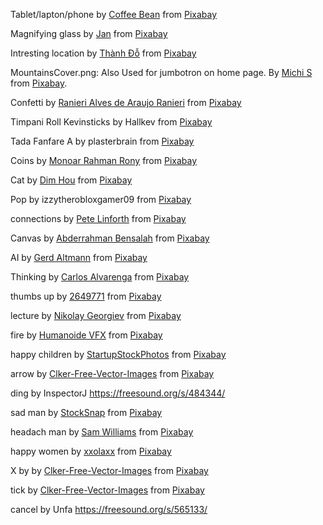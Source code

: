 Tablet/lapton/phone by <a href="https://pixabay.com/users/coffeebeanworks-558718/?utm_source=link-attribution&amp;utm_medium=referral&amp;utm_campaign=image&amp;utm_content=2017978">Coffee Bean</a> from <a href="https://pixabay.com//?utm_source=link-attribution&amp;utm_medium=referral&amp;utm_campaign=image&amp;utm_content=2017978">Pixabay</a>

Magnifying glass by <a href="https://pixabay.com/users/janjf93-3084263/?utm_source=link-attribution&amp;utm_medium=referral&amp;utm_campaign=image&amp;utm_content=1970475">Jan</a> from <a href="https://pixabay.com//?utm_source=link-attribution&amp;utm_medium=referral&amp;utm_campaign=image&amp;utm_content=1970475">Pixabay</a>

Intresting location by <a href="https://pixabay.com/users/thanh_do-10597463/?utm_source=link-attribution&amp;utm_medium=referral&amp;utm_campaign=image&amp;utm_content=3823295">Thành Đỗ</a> from <a href="https://pixabay.com//?utm_source=link-attribution&amp;utm_medium=referral&amp;utm_campaign=image&amp;utm_content=3823295">Pixabay</a>

MountainsCover.png: Also Used for jumbotron on home page. By <a href="https://pixabay.com/users/moinzon-2433302/?utm_source=link-attribution&amp;utm_medium=referral&amp;utm_campaign=image&amp;utm_content=1412683">Michi S</a> from <a href="https://pixabay.com//?utm_source=link-attribution&amp;utm_medium=referral&amp;utm_campaign=image&amp;utm_content=1412683">Pixabay</a>.

Confetti by <a href="https://pixabay.com/users/ranidesign-6473916/?utm_source=link-attribution&amp;utm_medium=referral&amp;utm_campaign=video&amp;utm_content=82769">Ranieri Alves de Araujo Ranieri</a> from <a href="https://pixabay.com//?utm_source=link-attribution&amp;utm_medium=referral&amp;utm_campaign=video&amp;utm_content=82769">Pixabay</a>

Timpani Roll Kevinsticks by Hallkev from <a href="https://pixabay.com//?utm_source=link-attribution&amp;utm_medium=referral&amp;utm_campaign=video&amp;utm_content=82769">Pixabay</a>

Tada Fanfare A by plasterbrain from <a href="https://pixabay.com//?utm_source=link-attribution&amp;utm_medium=referral&amp;utm_campaign=video&amp;utm_content=82769">Pixabay</a>

Coins by <a href="https://pixabay.com/users/monoar_cgi_artist-2240009/?utm_source=link-attribution&amp;utm_medium=referral&amp;utm_campaign=video&amp;utm_content=34616">Monoar Rahman Rony</a> from <a href="https://pixabay.com//?utm_source=link-attribution&amp;utm_medium=referral&amp;utm_campaign=video&amp;utm_content=34616">Pixabay</a>

Cat by  <a href="https://pixabay.com/users/dimhou-5987327/?utm_source=link-attribution&amp;utm_medium=referral&amp;utm_campaign=image&amp;utm_content=2536662">Dim Hou</a> from <a href="https://pixabay.com//?utm_source=link-attribution&amp;utm_medium=referral&amp;utm_campaign=image&amp;utm_content=2536662">Pixabay</a>


Pop by izzytherobloxgamer09 from <a href="https://pixabay.com//?utm_source=link-attribution&amp;utm_medium=referral&amp;utm_campaign=image&amp;utm_content=529607">Pixabay</a>

connections by <a href="https://pixabay.com/users/thedigitalartist-202249/?utm_source=link-attribution&amp;utm_medium=referral&amp;utm_campaign=image&amp;utm_content=3866609">Pete Linforth</a> from <a href="https://pixabay.com//?utm_source=link-attribution&amp;utm_medium=referral&amp;utm_campaign=image&amp;utm_content=3866609">Pixabay</a>


Canvas by <a href="https://pixabay.com/users/abdouj-12782244/?utm_source=link-attribution&amp;utm_medium=referral&amp;utm_campaign=image&amp;utm_content=4279537">Abderrahman Bensalah</a> from <a href="https://pixabay.com//?utm_source=link-attribution&amp;utm_medium=referral&amp;utm_campaign=image&amp;utm_content=4279537">Pixabay</a>


AI by <a href="https://pixabay.com/users/geralt-9301/?utm_source=link-attribution&amp;utm_medium=referral&amp;utm_campaign=image&amp;utm_content=3382507">Gerd Altmann</a> from <a href="https://pixabay.com//?utm_source=link-attribution&amp;utm_medium=referral&amp;utm_campaign=image&amp;utm_content=3382507">Pixabay</a>

Thinking by <a href="https://pixabay.com/users/carlosalvarenga-2116392/?utm_source=link-attribution&amp;utm_medium=referral&amp;utm_campaign=image&amp;utm_content=1276384">Carlos Alvarenga</a> from <a href="https://pixabay.com//?utm_source=link-attribution&amp;utm_medium=referral&amp;utm_campaign=image&amp;utm_content=1276384">Pixabay</a>

thumbs up by <a href="https://pixabay.com/users/2649771-2649771/?utm_source=link-attribution&amp;utm_medium=referral&amp;utm_campaign=image&amp;utm_content=2939344">2649771</a> from <a href="https://pixabay.com//?utm_source=link-attribution&amp;utm_medium=referral&amp;utm_campaign=image&amp;utm_content=2939344">Pixabay</a>

lecture by <a href="https://pixabay.com/users/nikolayhg-3248/?utm_source=link-attribution&amp;utm_medium=referral&amp;utm_campaign=image&amp;utm_content=105709">Nikolay Georgiev</a> from <a href="https://pixabay.com//?utm_source=link-attribution&amp;utm_medium=referral&amp;utm_campaign=image&amp;utm_content=105709">Pixabay</a>

fire by <a href="https://pixabay.com/users/humanoidevfx-12661853/?utm_source=link-attribution&amp;utm_medium=referral&amp;utm_campaign=video&amp;utm_content=33072">Humanoide VFX</a> from <a href="https://pixabay.com//?utm_source=link-attribution&amp;utm_medium=referral&amp;utm_campaign=video&amp;utm_content=33072">Pixabay</a>

happy children by <a href="https://pixabay.com/users/startupstockphotos-690514/?utm_source=link-attribution&amp;utm_medium=referral&amp;utm_campaign=image&amp;utm_content=593313">StartupStockPhotos</a> from <a href="https://pixabay.com//?utm_source=link-attribution&amp;utm_medium=referral&amp;utm_campaign=image&amp;utm_content=593313">Pixabay</a>

arrow by <a href="https://pixabay.com/users/clker-free-vector-images-3736/?utm_source=link-attribution&amp;utm_medium=referral&amp;utm_campaign=image&amp;utm_content=27324">Clker-Free-Vector-Images</a> from <a href="https://pixabay.com//?utm_source=link-attribution&amp;utm_medium=referral&amp;utm_campaign=image&amp;utm_content=27324">Pixabay</a>

ding by InspectorJ https://freesound.org/s/484344/

sad man by <a href="https://pixabay.com/users/stocksnap-894430/?utm_source=link-attribution&amp;utm_medium=referral&amp;utm_campaign=image&amp;utm_content=2617866">StockSnap</a> from <a href="https://pixabay.com//?utm_source=link-attribution&amp;utm_medium=referral&amp;utm_campaign=image&amp;utm_content=2617866">Pixabay</a>

headach man by <a href="https://pixabay.com/users/sammy-sander-10634669/?utm_source=link-attribution&amp;utm_medium=referral&amp;utm_campaign=image&amp;utm_content=5531026">Sam Williams</a> from <a href="https://pixabay.com//?utm_source=link-attribution&amp;utm_medium=referral&amp;utm_campaign=image&amp;utm_content=5531026">Pixabay</a>


happy women by <a href="https://pixabay.com/users/xxolaxx-742787/?utm_source=link-attribution&amp;utm_medium=referral&amp;utm_campaign=image&amp;utm_content=824419">xxolaxx</a> from <a href="https://pixabay.com//?utm_source=link-attribution&amp;utm_medium=referral&amp;utm_campaign=image&amp;utm_content=824419">Pixabay</a>

X by by <a href="https://pixabay.com/users/clker-free-vector-images-3736/?utm_source=link-attribution&amp;utm_medium=referral&amp;utm_campaign=image&amp;utm_content=294245">Clker-Free-Vector-Images</a> from <a href="https://pixabay.com//?utm_source=link-attribution&amp;utm_medium=referral&amp;utm_campaign=image&amp;utm_content=294245">Pixabay</a>

tick by <a href="https://pixabay.com/users/clker-free-vector-images-3736/?utm_source=link-attribution&amp;utm_medium=referral&amp;utm_campaign=image&amp;utm_content=40319">Clker-Free-Vector-Images</a> from <a href="https://pixabay.com//?utm_source=link-attribution&amp;utm_medium=referral&amp;utm_campaign=image&amp;utm_content=40319">Pixabay</a>

cancel by Unfa https://freesound.org/s/565133/